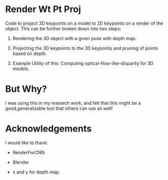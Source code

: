 # Render Wt Pt Proj

Code to project 3D keypoints on a model to 2D keypoints on a render of the object. This can be further broken down into two steps:

1) Rendering the 3D object with a given pose with depth map.

2) Projecting the 3D keypoints to the 3D keypoints and pruning of points based on depth.

3) Example Utility of this: Computing optical-flow-like-disparity for 3D models. 

# But Why?

I was using this in my research work, and felt that this might be a good,generalizable tool that others can use as well!

# Acknowledgements

I would like to thank:

* RenderForCNN

* Blender

* x and y for depth map.
